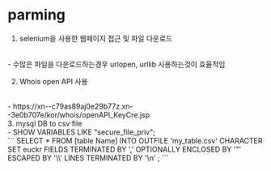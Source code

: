 # parming


1. selenium을 사용한 웹페이지 접근 및 파일 다운로드
</br>
- 수많은 파일을 다운로드하는경우 urlopen, urllib 사용하는것이 효율적임

2. Whois open API 사용 
</br>
- https://xn--c79as89aj0e29b77z.xn--3e0b707e/kor/whois/openAPI_KeyCre.jsp
</br>
3. mysql DB to csv file
</br>
- SHOW VARIABLES LIKE "secure_file_priv";
</br>
```
SELECT * FROM [table Name]
INTO OUTFILE 'my_table.csv'
CHARACTER SET euckr
FIELDS TERMINATED BY ',' OPTIONALLY ENCLOSED BY '"'
ESCAPED BY '\\'
LINES TERMINATED BY '\n' ;
```
